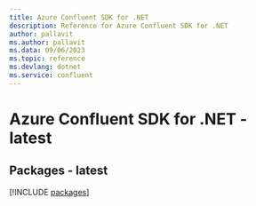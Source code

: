```yaml
---
title: Azure Confluent SDK for .NET
description: Reference for Azure Confluent SDK for .NET
author: pallavit
ms.author: pallavit
ms.data: 09/06/2023
ms.topic: reference
ms.devlang: dotnet
ms.service: confluent
---
```

# Azure Confluent SDK for .NET - latest
## Packages - latest
[!INCLUDE [packages](confluent-index.md)]